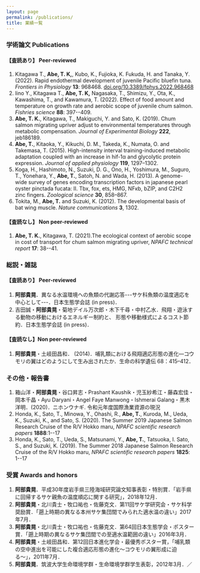 ```yaml
---
layout: page
permalink: /publications/
title: 業績一覧
---
```


### 学術論文 Publications

#### 【査読あり】 Peer-reviewed

1. Kitagawa T., **Abe, T. K,**, Kubo, K., Fujioka, K. Fukuda, H. and Tanaka, Y. (2022). Rapid endothermal development of juvenile Pacific bluefin tuna. *Frontiers in Physiology* **13**: 968468. [doi.org/10.3389/fphys.2022.968468](https://doi.org/10.3389/fphys.2022.968468)
2. Iino Y., Kitagawa T., **Abe, T. K,** Nagasaka, T., Shimizu, Y., Ota, K., Kawashima, T., and Kawamura, T. (2022). 
Effect of food amount and temperature on growth rate and aerobic scope of juvenile chum salmon. *Fishries science* **88**: 397--409.
1. **Abe, T. K.**, Kitagawa, T., Makiguchi, Y. and Sato, K. (2019). Chum salmon migrating upriver adjust to environmental temperatures through metabolic compensation. *Journal of Experimental Biology* **222**, jeb186189.
2. **Abe, T.**, Kitaoka, Y., Kikuchi, D. M., Takeda, K., Numata, O. and Takemasa, T. (2015). High-intensity interval training-induced metabolic adaptation coupled with an increase in hif-1α and glycolytic protein expression. *Journal of applied physiology* **119**, 1297–1302.
3. Koga, H., Hashimoto, N., Suzuki, D. G., Ono, H., Yoshimura, M., Suguro, T., Yonehara, Y., **Abe, T.**, Satoh, N. and Wada, H. (2013). A genome-wide survey of genes encoding transcription factors in japanese pearl oyster pinctada fucata: II. Tbx, fox, ets, HMG, NFκb, bZIP, and C2H2 zinc fingers. *Zoological science* **30**, 858–867.
4. Tokita, M., **Abe, T.** and Suzuki, K. (2012). The developmental basis of bat wing muscle. *Nature communications* **3**, 1302.

#### 【査読なし】 Non peer-reviewed

1. **Abe, T. K.**, Kitagawa, T. (2021).The ecological context of aerobic scope in cost of transport for chum salmon migrating upriver, *NPAFC technical report* **17**: 38--41.

### 総説・雑誌

#### 【査読あり】 Peer-reviewed

1. **阿部貴晃**．異なる水温環境への魚類の代謝応答---サケ科魚類の温度適応を中心として---．日本生態学会誌 (in press)．
2. 吉田誠・**阿部貴晃**・菊地デイル万次郎・木下千尋・中村乙水．飛翔・遊泳する動物の移動におけるエネルギー制約と、 形態や移動様式によるコスト節約．日本生態学会誌 (in press)．

#### 【査読なし】Non peer-reviewed

1. **阿部貴晃**・土岐田昌和． (2014)．哺乳類における飛翔適応形態の進化—コウモリの翼はどのようにして生み出されたか．生命の科学遺伝 68：415–412．

### その他・報告書

1. 箱山洋・**阿部貴晃**・谷口昇志・Prashant Kaushik・児玉紗希江・藤森宏佳・岡本千晶・Ayu Daryani・Angel Faye Manwong・Ishmerai Galang・黒木洋明．(2020)．ニホンウナギ. 令和元年度国際漁業資源の現況
2. Honda, K., Sato, T., Minowa, Y., Ohashi, R., **Abe, T.**,  Kuroda, M., Ueda, K., Suzuki, K., and Sato, S. (2020). The Summer 2019 Japanese Salmon Research Cruise of the R/V Hokko maru, *NPAFC scientific research papers* **1888**:1--17
3. Honda, K., Sato, T., Ueda, S., Matsunami, Y., **Abe, T.**, Tatsuoka, I. Sato, S., and Suzuki, K. (2019). The Summer 2018 Japanese Salmon Research Cruise of the R/V Hokko maru, *NPAFC scientific research papers* **1825**: 1--17

### 受賞 Awards and honors

1. **阿部貴晃**．平成30年度岩手県三陸海域研究論文知事表彰・特別賞．「岩手県に回帰するサケ親魚の温度順応に関する研究」，2018年12月．
2. **阿部貴晃**・北川貴士・牧口祐也・佐藤克文．第11回サケ学研究会・サケ科学奨励賞．「遡上時期の異なる本州サケ集団間でみられた適水温の違い」2017年7月．
3. **阿部貴晃**・北川貴士・牧口祐也・佐藤克文．第64回日本生態学会・ポスター賞．「遡上時期の異なるサケ集団間での至適水温範囲の違い」2016年3月．
4. **阿部貴晃**・土岐田昌和．第12回日本進化学会・最優秀ポスター賞，「哺乳類の空中進出を可能にした複合適応形態の進化〜コウモリの翼形成に迫る〜」，2011年7月．
5. **阿部貴晃**．筑波大学生命環境学群・生命環境学群学生表彰，2012年3月．／
